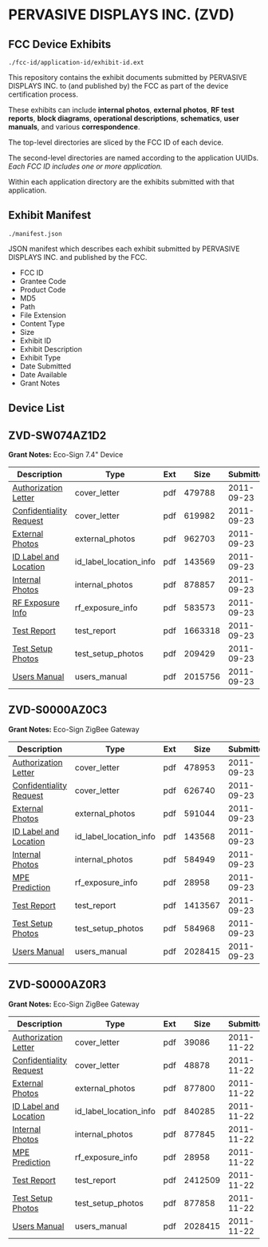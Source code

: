 # PERVASIVE DISPLAYS INC. (ZVD)
## FCC Device Exhibits

```
./fcc-id/application-id/exhibit-id.ext
```

This repository contains the exhibit documents submitted by PERVASIVE DISPLAYS INC. to (and published by) the FCC as part of the device certification process.

These exhibits can include **internal photos**, **external photos**, **RF test reports**, **block diagrams**, **operational descriptions**, **schematics**, **user manuals**, and various **correspondence**.

The top-level directories are sliced by the FCC ID of each device.

The second-level directories are named according to the application UUIDs. *Each FCC ID includes one or more application.*

Within each application directory are the exhibits submitted with that application. 

## Exhibit Manifest

```
./manifest.json
```

JSON manifest which describes each exhibit submitted by PERVASIVE DISPLAYS INC. and published by the FCC.

- FCC ID
- Grantee Code
- Product Code
- MD5
- Path
- File Extension
- Content Type
- Size
- Exhibit ID
- Exhibit Description
- Exhibit Type
- Date Submitted
- Date Available
- Grant Notes

## Device List
## ZVD-SW074AZ1D2
**Grant Notes:** Eco-Sign 7.4" Device

| Description | Type | Ext | Size | Submitted | Available |
| ----------- | ---- | --- | ---- | --------- | --------- |
| [Authorization Letter](ZVD-SW074AZ1D2/06247ab878165143c331530a1ca4c16d/1547698.pdf) | cover_letter | pdf | 479788 | 2011-09-23 | 2011-09-23 |
| [Confidentiality Request](ZVD-SW074AZ1D2/06247ab878165143c331530a1ca4c16d/1547699.pdf) | cover_letter | pdf | 619982 | 2011-09-23 | 2011-09-23 |
| [External Photos](ZVD-SW074AZ1D2/06247ab878165143c331530a1ca4c16d/1547701.pdf) | external_photos | pdf | 962703 | 2011-09-23 | 2011-09-23 |
| [ID Label and Location](ZVD-SW074AZ1D2/06247ab878165143c331530a1ca4c16d/1547702.pdf) | id_label_location_info | pdf | 143569 | 2011-09-23 | 2011-09-23 |
| [Internal Photos](ZVD-SW074AZ1D2/06247ab878165143c331530a1ca4c16d/1547703.pdf) | internal_photos | pdf | 878857 | 2011-09-23 | 2011-09-23 |
| [RF Exposure Info](ZVD-SW074AZ1D2/06247ab878165143c331530a1ca4c16d/1547705.pdf) | rf_exposure_info | pdf | 583573 | 2011-09-23 | 2011-09-23 |
| [Test Report](ZVD-SW074AZ1D2/06247ab878165143c331530a1ca4c16d/1547707.pdf) | test_report | pdf | 1663318 | 2011-09-23 | 2011-09-23 |
| [Test Setup Photos](ZVD-SW074AZ1D2/06247ab878165143c331530a1ca4c16d/1547708.pdf) | test_setup_photos | pdf | 209429 | 2011-09-23 | 2011-09-23 |
| [Users Manual](ZVD-SW074AZ1D2/06247ab878165143c331530a1ca4c16d/1547709.pdf) | users_manual | pdf | 2015756 | 2011-09-23 | 2011-09-23 |
## ZVD-S0000AZ0C3
**Grant Notes:** Eco-Sign ZigBee Gateway

| Description | Type | Ext | Size | Submitted | Available |
| ----------- | ---- | --- | ---- | --------- | --------- |
| [Authorization Letter](ZVD-S0000AZ0C3/c5d325bcc32d8785a976e922768ce32d/1547774.pdf) | cover_letter | pdf | 478953 | 2011-09-23 | 2011-09-23 |
| [Confidentiality Request](ZVD-S0000AZ0C3/c5d325bcc32d8785a976e922768ce32d/1547775.pdf) | cover_letter | pdf | 626740 | 2011-09-23 | 2011-09-23 |
| [External Photos](ZVD-S0000AZ0C3/c5d325bcc32d8785a976e922768ce32d/1547777.pdf) | external_photos | pdf | 591044 | 2011-09-23 | 2011-09-23 |
| [ID Label and Location](ZVD-S0000AZ0C3/c5d325bcc32d8785a976e922768ce32d/1547778.pdf) | id_label_location_info | pdf | 143568 | 2011-09-23 | 2011-09-23 |
| [Internal Photos](ZVD-S0000AZ0C3/c5d325bcc32d8785a976e922768ce32d/1547779.pdf) | internal_photos | pdf | 584949 | 2011-09-23 | 2011-09-23 |
| [MPE Prediction](ZVD-S0000AZ0C3/c5d325bcc32d8785a976e922768ce32d/1547781.pdf) | rf_exposure_info | pdf | 28958 | 2011-09-23 | 2011-09-23 |
| [Test Report](ZVD-S0000AZ0C3/c5d325bcc32d8785a976e922768ce32d/1547783.pdf) | test_report | pdf | 1413567 | 2011-09-23 | 2011-09-23 |
| [Test Setup Photos](ZVD-S0000AZ0C3/c5d325bcc32d8785a976e922768ce32d/1547784.pdf) | test_setup_photos | pdf | 584968 | 2011-09-23 | 2011-09-23 |
| [Users Manual](ZVD-S0000AZ0C3/c5d325bcc32d8785a976e922768ce32d/1547785.pdf) | users_manual | pdf | 2028415 | 2011-09-23 | 2011-09-23 |
## ZVD-S0000AZ0R3
**Grant Notes:** Eco-Sign ZigBee Gateway

| Description | Type | Ext | Size | Submitted | Available |
| ----------- | ---- | --- | ---- | --------- | --------- |
| [Authorization Letter](ZVD-S0000AZ0R3/1cc32a6a4301f1bfa6ce539c8d2ea5d2/1586372.pdf) | cover_letter | pdf | 39086 | 2011-11-22 | 2011-11-22 |
| [Confidentiality Request](ZVD-S0000AZ0R3/1cc32a6a4301f1bfa6ce539c8d2ea5d2/1586373.pdf) | cover_letter | pdf | 48878 | 2011-11-22 | 2011-11-22 |
| [External Photos](ZVD-S0000AZ0R3/1cc32a6a4301f1bfa6ce539c8d2ea5d2/1586375.pdf) | external_photos | pdf | 877800 | 2011-11-22 | 2011-11-22 |
| [ID Label and Location](ZVD-S0000AZ0R3/1cc32a6a4301f1bfa6ce539c8d2ea5d2/1586376.pdf) | id_label_location_info | pdf | 840285 | 2011-11-22 | 2011-11-22 |
| [Internal Photos](ZVD-S0000AZ0R3/1cc32a6a4301f1bfa6ce539c8d2ea5d2/1586377.pdf) | internal_photos | pdf | 877845 | 2011-11-22 | 2011-11-22 |
| [MPE Prediction](ZVD-S0000AZ0R3/1cc32a6a4301f1bfa6ce539c8d2ea5d2/1547781.pdf) | rf_exposure_info | pdf | 28958 | 2011-11-22 | 2011-11-22 |
| [Test Report](ZVD-S0000AZ0R3/1cc32a6a4301f1bfa6ce539c8d2ea5d2/1586382.pdf) | test_report | pdf | 2412509 | 2011-11-22 | 2011-11-22 |
| [Test Setup Photos](ZVD-S0000AZ0R3/1cc32a6a4301f1bfa6ce539c8d2ea5d2/1586383.pdf) | test_setup_photos | pdf | 877858 | 2011-11-22 | 2011-11-22 |
| [Users Manual](ZVD-S0000AZ0R3/1cc32a6a4301f1bfa6ce539c8d2ea5d2/1547785.pdf) | users_manual | pdf | 2028415 | 2011-11-22 | 2011-11-22 |
